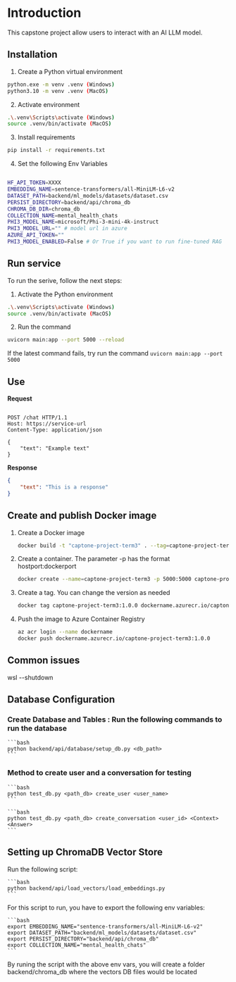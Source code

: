 # Introduction

This capstone project allow users to interact with an AI LLM model.

## Installation

1. Create a Python virtual environment
```bash
python.exe -m venv .venv (Windows)
python3.10 -m venv .venv (MacOS)
```

2. Activate environment
```bash
.\.venv\Scripts\activate (Windows)
source .venv/bin/activate (MacOS)
```

3. Install requirements
```bash
pip install -r requirements.txt
```

4. Set the following Env Variables

```bash

HF_API_TOKEN=XXXX
EMBEDDING_NAME=sentence-transformers/all-MiniLM-L6-v2
DATASET_PATH=backend/ml_models/datasets/dataset.csv
PERSIST_DIRECTORY=backend/api/chroma_db
CHROMA_DB_DIR=chroma_db
COLLECTION_NAME=mental_health_chats
PHI3_MODEL_NAME=microsoft/Phi-3-mini-4k-instruct
PHI3_MODEL_URL="" # model url in azure
AZURE_API_TOKEN=""
PHI3_MODEL_ENABLED=False # Or True if you want to run fine-tuned RAG
```

## Run service

To run the serive, follow the next steps:

1. Activate the Python environment
```bash
.\.venv\Scripts\activate (Windows)
source .venv/bin/activate (MacOS)
```

2. Run the command
```bash
uvicorn main:app --port 5000 --reload
```

If the latest command fails, try run the command `uvicorn main:app --port 5000`

## Use

**Request**

```http

POST /chat HTTP/1.1
Host: https://service-url
Content-Type: application/json

{
    "text": "Example text"
}

```

**Response**

```json
{
    "text": "This is a response"
}
```

## Create and publish Docker image

1. Create a Docker image
    ```bash
    docker build -t "captone-project-term3" . --tag=captone-project-term3:1.0.0
    ```

2. Create a container. The parameter -p has the format hostport:dockerport
    ```bash
    docker create --name=captone-project-term3 -p 5000:5000 captone-project-term3:1.0.0
    ```

3. Create a tag. You can change the version as needed
    ```bash
    docker tag captone-project-term3:1.0.0 dockername.azurecr.io/captone-project-term3:1.0.0
    ```
4. Push the image to Azure Container Registry
    ```bash
    az acr login --name dockername
    docker push dockername.azurecr.io/captone-project-term3:1.0.0
    ```


## Common issues

wsl --shutdown


## Database Configuration

### Create Database and Tables : Run the following commands to run the database

    ```bash
    python backend/api/database/setup_db.py <db_path>
    ```

### Method to create user and a conversation for testing

    ```bash
    python test_db.py <path_db> create_user <user_name>
    ```

    ```bash
    python test_db.py <path_db> create_conversation <user_id> <Context> <Answer>
    ```
## Setting up ChromaDB Vector Store

Run the following script:

    ```bash
    python backend/api/load_vectors/load_embeddings.py
    ```

For this script to run, you have to export the following env variables:

    ```bash
    export EMBEDDING_NAME="sentence-transformers/all-MiniLM-L6-v2"
    export DATASET_PATH="backend/ml_models/datasets/dataset.csv"
    export PERSIST_DIRECTORY="backend/api/chroma_db"
    export COLLECTION_NAME="mental_health_chats"
    ```


By runing the script with the above env vars, you will create a folder backend/chroma_db where the vectors DB files would be located



